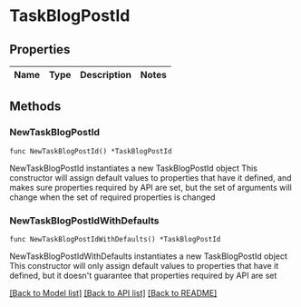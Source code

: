 # TaskBlogPostId

## Properties

Name | Type | Description | Notes
------------ | ------------- | ------------- | -------------

## Methods

### NewTaskBlogPostId

`func NewTaskBlogPostId() *TaskBlogPostId`

NewTaskBlogPostId instantiates a new TaskBlogPostId object
This constructor will assign default values to properties that have it defined,
and makes sure properties required by API are set, but the set of arguments
will change when the set of required properties is changed

### NewTaskBlogPostIdWithDefaults

`func NewTaskBlogPostIdWithDefaults() *TaskBlogPostId`

NewTaskBlogPostIdWithDefaults instantiates a new TaskBlogPostId object
This constructor will only assign default values to properties that have it defined,
but it doesn't guarantee that properties required by API are set


[[Back to Model list]](../README.md#documentation-for-models) [[Back to API list]](../README.md#documentation-for-api-endpoints) [[Back to README]](../README.md)


